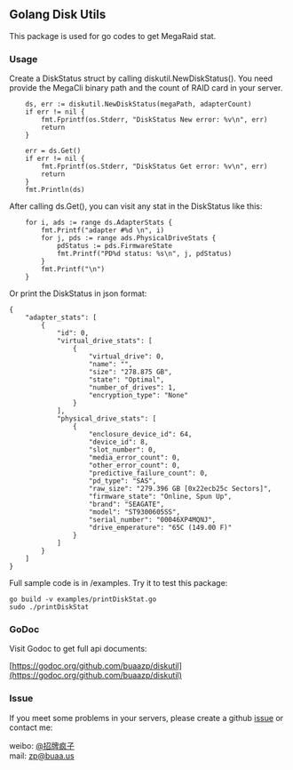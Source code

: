 ## Golang Disk Utils

This package is used for go codes to get MegaRaid stat.

### Usage

Create a DiskStatus struct by calling diskutil.NewDiskStatus(). You need provide the MegaCli binary path and the count of RAID card in your server.

```
	ds, err := diskutil.NewDiskStatus(megaPath, adapterCount)
	if err != nil {
		fmt.Fprintf(os.Stderr, "DiskStatus New error: %v\n", err)
		return
	}

	err = ds.Get()
	if err != nil {
		fmt.Fprintf(os.Stderr, "DiskStatus Get error: %v\n", err)
		return
	}
	fmt.Println(ds)
```

After calling ds.Get(), you can visit any stat in the DiskStatus like this:

```
	for i, ads := range ds.AdapterStats {
		fmt.Printf("adapter #%d \n", i)
		for j, pds := range ads.PhysicalDriveStats {
			pdStatus := pds.FirmwareState
			fmt.Printf("PD%d status: %s\n", j, pdStatus)
		}
		fmt.Printf("\n")
	}
```

Or print the DiskStatus in json format:

```
{
	"adapter_stats": [
		{
			"id": 0, 
			"virtual_drive_stats": [
				{
					"virtual_drive": 0, 
					"name": "", 
					"size": "278.875 GB", 
					"state": "Optimal", 
					"number_of_drives": 1, 
					"encryption_type": "None"
				}
			], 
			"physical_drive_stats": [
				{
					"enclosure_device_id": 64, 
					"device_id": 8, 
					"slot_number": 0, 
					"media_error_count": 0, 
					"other_error_count": 0, 
					"predictive_failure_count": 0, 
					"pd_type": "SAS", 
					"raw_size": "279.396 GB [0x22ecb25c Sectors]", 
					"firmware_state": "Online, Spun Up", 
					"brand": "SEAGATE", 
					"model": "ST9300605SS", 
					"serial_number": "00046XP4MQNJ", 
					"drive_emperature": "65C (149.00 F)"
				}
			]
		}
	]
}
```

Full sample code is in /examples. Try it to test this package:

```
go build -v examples/printDiskStat.go
sudo ./printDiskStat
```

### GoDoc

Visit Godoc to get full api documents:

[https://godoc.org/github.com/buaazp/diskutil](https://godoc.org/github.com/buaazp/diskutil) 

### Issue

If you meet some problems in your servers, please create a github [issue](https://github.com/buaazp/diskutil/issues) or contact me:

weibo: [@招牌疯子](http://weibo.com/buaazp)  
mail: zp@buaa.us


